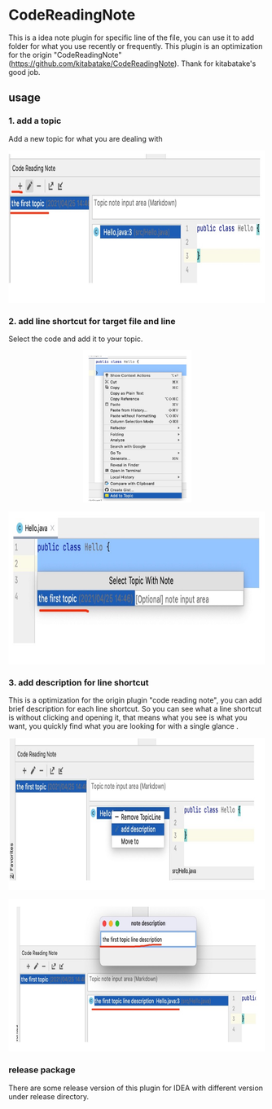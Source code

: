 # CodeReadingNote
This is a  idea note plugin  for specific line of the file, you can use it to add folder for what you  use recently or frequently.  This plugin is  an optimization for the origin "CodeReadingNote" (https://github.com/kitabatake/CodeReadingNote). Thank for kitabatake's good job.


## usage 

### 1. add a topic  

Add a new topic for what you are dealing with
<p align="center">
  <img src="pic/addTopic.jpg" height="300"  />
</p>

### 2. add line shortcut for target file and line 

Select the code and  add it to your topic.
<p align="center">
  <img src="pic/addLineShortcut.jpg" height="300"  />
</p>

<p align="center">
  <img src="pic/addLineShortcut2.jpg" height="300"  />
</p>


### 3. add description for line shortcut

This is a optimization for the origin plugin "code reading note", you can add brief description for each line shortcut. So you can see what a line shortcut is without clicking and opening it, that means what you see is what you want, you quickly find what you are looking for  with a single glance .

<p align="center">
  <img src="pic/addDesc1.jpg" height="300"  />
</p>
<p align="center">
  <img src="pic/addDesc2.jpg" height="300"  />
</p>

### release package

There are some release version of this plugin for IDEA with different version under release directory.
